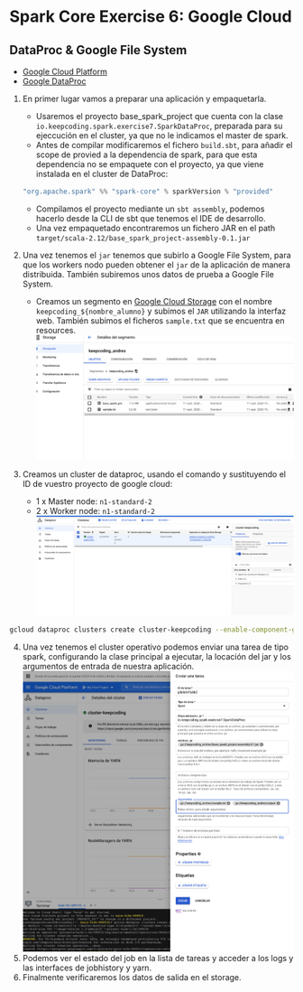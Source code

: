 # Spark Core Exercise 6: Google Cloud

## DataProc & Google File System

* [Google Cloud Platform](https://console.cloud.google.com/)
* [Google DataProc](https://console.cloud.google.com/dataproc/clusters)

1. En primer lugar vamos a preparar una aplicación y empaquetarla.
    - Usaremos el proyecto base_spark_project que cuenta con la clase `io.keepcoding.spark.exercise7.SparkDataProc`, preparada para su ejeccución en el cluster, ya que no le indicamos el master de spark.
    - Antes de compilar modificaremos el fichero `build.sbt`, para añadir el scope de provied a la dependencia de spark, para que esta dependencia no se empaquete con el proyecto, ya que viene instalada en el cluster de DataProc:
    ```scala
    "org.apache.spark" %% "spark-core" % sparkVersion % "provided"
    ```

    - Compilamos el proyecto mediante un `sbt assembly`, podemos hacerlo desde la CLI de sbt que tenemos el IDE de desarrollo.
    - Una vez empaquetado encontraremos un fichero JAR en el path `target/scala-2.12/base_spark_project-assembly-0.1.jar`
2. Una vez tenemos el `jar` tenemos que subirlo a Google File System, para que los workers nodo pueden obtener el `jar` de la aplicación de manera distribuida. También subiremos unos datos de prueba a Google File System.
    - Creamos un segmento en [Google Cloud Storage](https://console.cloud.google.com/storage) con el nombre `keepcoding_${nombre_alumno}` y subimos el `JAR` utilizando la interfaz web. También subimos el ficheros `sample.txt` que se encuentra en resources. ![](images/google_storage.png)
3. Creamos un cluster de dataproc, usando el comando y sustituyendo el ID de vuestro proyecto de google cloud:
    * 1 x Master node: `n1-standard-2`
    * 2 x Worker node: `n1-standard-2`
![](images/dataproc_cluster.png)
```bash
gcloud dataproc clusters create cluster-keepcoding --enable-component-gateway --region us-central1 --subnet default --zone us-central1-a --master-machine-type n1-standard-2 --master-boot-disk-size 500 --num-workers 2 --worker-machine-type n1-standard-2 --worker-boot-disk-size 500 --image-version preview-ubuntu18 --project ${PROJECT_ID}
```
4. Una vez tenemos el cluster operativo podemos enviar una tarea de tipo spark, configurando la clase principal a ejecutar, la locación del jar y los argumentos de entrada de nuestra aplicación. ![](images/dataproc_task.png)
5. Podemos ver el estado del job en la lista de tareas y acceder a los logs y las interfaces de jobhistory y yarn.
6. Finalmente verificaremos los datos de salida en el storage.